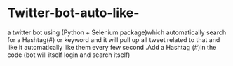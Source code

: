 # Twitter-bot-auto-like-
 a twitter bot using (Python + Selenium package)which automatically search for a
Hashtag(#) or keyword and it will pull up all tweet related to that and like it automatically like them
every few second .Add a Hashtag (#)in the code (bot will itself login and search itself)
